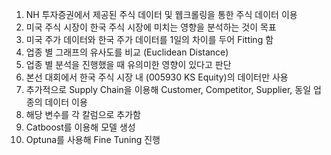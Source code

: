 1. NH 투자증권에서 제공된 주식 데이터 및 웹크롤링을 통한 주식 데이터 이용
2. 미국 주식 시장이 한국 주식 시장에 미치는 영향을 분석하는 것이 목표
3. 미국 주가 데이터와 한국 주가 데이터를 1일의 차이를 두어 Fitting 함
4. 업종 별 그래프의 유사도를 비교 (Euclidean Distance)
5. 업종 별 분석을 진행했을 때 유의미한 영향이 있다고 판단
6. 본선 대회에서 한국 주식 시장 내 (005930 KS Equity)의 데이터만 사용
7. 추가적으로 Supply Chain을 이용해 Customer, Competitor, Supplier, 동일 업종의 데이터 이용
8. 해당 변수를 각 칼럼으로 추가함
9. Catboost를 이용해 모델 생성
10. Optuna를 사용해 Fine Tuning 진행
